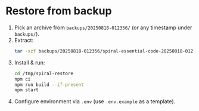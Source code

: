 # Restore from backup
1) Pick an archive from `backups/20250818-012356/` (or any timestamp under `backups/`).
2) Extract:
   ```bash
   tar -xzf backups/20250818-012356/spiral-essential-code-20250818-012356.tar.gz -C /tmp/spiral-restore
   ```
3) Install & run:
   ```bash
   cd /tmp/spiral-restore
   npm ci
   npm run build --if-present
   npm start
   ```
4) Configure environment via `.env` (use `.env.example` as a template).
